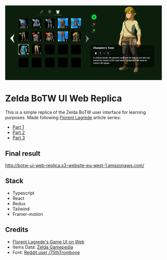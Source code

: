 ![Zelda BoTW UI Web Replica](public/zelda-botw-ui-screen.png)

# Zelda BoTW UI Web Replica

This is a simple replica of the Zelda BoTW user interface for learning purposes. Made following [Florent Lagrede](https://github.com/Flow11) article series:

- [Part 1](https://dev.to/flagrede/how-to-replicate-the-zelda-botw-interface-with-react-tailwind-and-framer-motion-part-1-298g)
- [Part 2](https://dev.to/flagrede/how-to-replicate-the-zelda-botw-interface-with-react-tailwind-and-framer-motion-part-2-3nd4)
- [Part 3](https://dev.to/flagrede/how-to-replicate-the-zelda-botw-interface-with-react-tailwind-and-framer-motion-part-3-3949)

## Final result

http://botw-ui-web-replica.s3-website-eu-west-1.amazonaws.com/

## Stack

- Typescript
- React
- Redux
- Tailwind
- Framer-motion

## Credits

- [Florent Lagrede's Game UI on Web](https://www.gameuionweb.com/)
- Items Data: [Zelda Gamepedia](https://zelda.gamepedia.com/Main_Page)
- Font: [Reddit user /75thTrombone](https://www.reddit.com/user/75thTrombone/)

